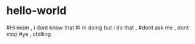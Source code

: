 # hello-world

#Hi mom , i dont know that
#i m doing but i do that , 
#dont ask me , dont stop 
#ye , chilling
